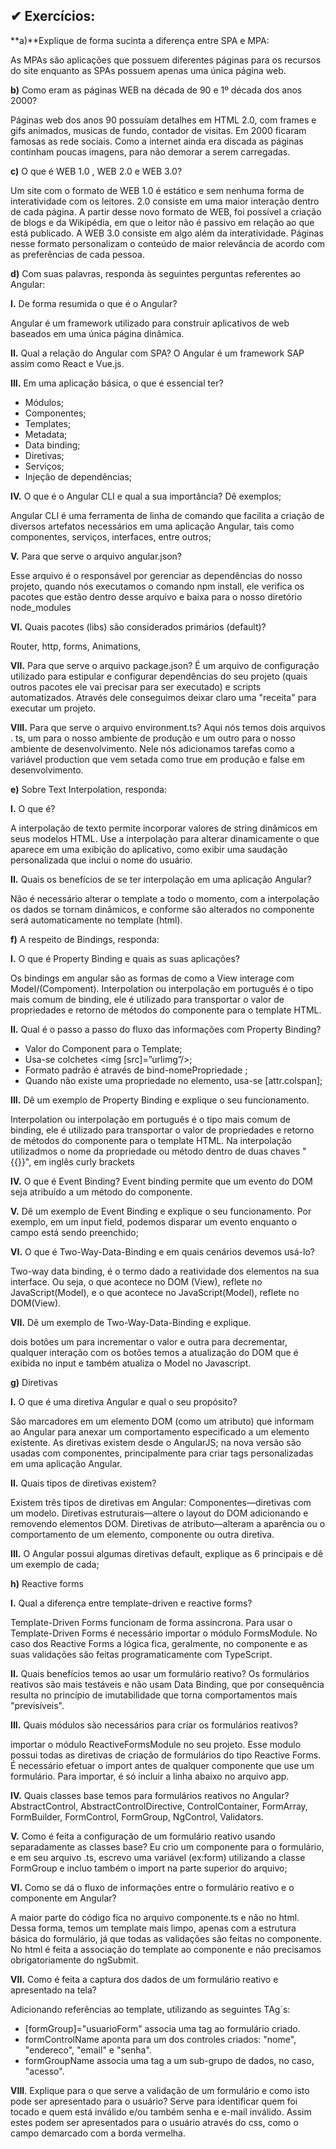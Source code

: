 ## ✔ Exercícios:

**a)**Explique de forma sucinta a diferença entre SPA e MPA:

As MPAs são aplicações que possuem diferentes páginas para os recursos do site enquanto as SPAs possuem apenas uma única página web.

**b)**	Como eram as páginas WEB na década de 90 e 1º década dos anos 2000?

Páginas web dos anos 90 possuíam detalhes em HTML 2.0, com frames e gifs animados, musicas de fundo, contador de visitas. Em 2000 ficaram famosas as rede sociais. Como a internet ainda era discada as páginas continham poucas imagens, para não demorar a serem carregadas.

**c)**	O que é WEB 1.0 , WEB 2.0 e WEB 3.0? 

Um site com o formato de WEB 1.0 é estático e sem nenhuma forma de interatividade com os leitores. 2.0 consiste em uma maior interação dentro de cada página. A partir desse novo formato de WEB, foi possível a criação de blogs e da Wikipédia, em que o leitor não é passivo em relação ao que está publicado. A WEB 3.0 consiste em algo além da interatividade. Páginas nesse formato personalizam o conteúdo de maior relevância de acordo com as preferências de cada pessoa.

**d)**	Com suas palavras, responda às seguintes perguntas referentes ao Angular: 

**I.** De forma resumida o que é o Angular?

Angular é um framework utilizado para construir aplicativos de web baseados em uma única página dinâmica.

**II.**	Qual a relação do Angular com SPA?
O Angular é um framework SAP assim como React e Vue.js.

**III.**	Em uma aplicação básica, o que é essencial ter? 
-	Módulos;
-	Componentes;
-	Templates;
-	Metadata;
-	Data binding;
-	Diretivas;
-	Serviços;
-	Injeção de dependências;

**IV.**	O que é o Angular CLI e qual a sua importância? Dê exemplos;

Angular CLI é uma ferramenta de linha de comando que facilita a criação de diversos artefatos necessários em uma aplicação Angular, tais como componentes, serviços, interfaces, entre outros;

**V.**	Para que serve o arquivo angular.json?		

Esse arquivo é o responsável por gerenciar as dependências do nosso projeto, quando nós executamos o comando npm install, ele verifica os pacotes que estão dentro desse arquivo e baixa para o nosso diretório node_modules

**VI.**	Quais pacotes (libs) são considerados primários (default)?		

Router, http, forms, Animations, 

**VII.**	Para que serve o arquivo package.json?
É um arquivo de configuração utilizado para estipular e configurar dependências do seu projeto (quais outros pacotes ele vai precisar para ser executado) e scripts automatizados. Através dele conseguimos deixar claro uma "receita" para executar um projeto.

**VIII.**	Para que serve o arquivo environment.ts?
Aqui nós temos dois arquivos . ts, um para o nosso ambiente de produção e um outro para o nosso ambiente de desenvolvimento. Nele nós adicionamos tarefas como a variável production que vem setada como true em produção e false em desenvolvimento.

**e)**	Sobre Text Interpolation, responda:

**I.**	O que é?

A interpolação de texto permite incorporar valores de string dinâmicos em seus modelos HTML. Use a interpolação para alterar dinamicamente o que aparece em uma exibição do aplicativo, como exibir uma saudação personalizada que inclui o nome do usuário.

**II.**	Quais os benefícios de se ter interpolação em uma aplicação Angular?

Não é necessário alterar o template a todo o momento, com a interpolação os dados se tornam dinâmicos, e conforme são alterados no componente será automaticamente no template (html).


**f)**	A respeito de Bindings, responda:

**I.**	O que é Property Binding e quais as suas aplicações?

Os bindings em angular são as formas de como a View interage com Model/(Compoment). Interpolation ou interpolação em português é o tipo mais comum de binding, ele é utilizado para transportar o valor de propriedades e retorno de métodos do componente para o template HTML.

**II.**	Qual é o passo a passo do fluxo das informações com Property Binding?

-	Valor do Component para o Template;
-	Usa-se colchetes <img [src]=”urlimg”/>;
-	Formato padrão é através de bind-nomePropriedade <img bind-src=urlimg”/>;
-	Quando não existe uma propriedade no elemento, usa-se  [attr.colspan];

**III.**	Dê um exemplo de Property Binding e explique o seu funcionamento.

Interpolation ou interpolação em português é o tipo mais comum de binding, ele é utilizado para transportar o valor de propriedades e retorno de métodos do componente para o template HTML.
Na interpolação utilizadmos o nome da propriedade ou método dentro de duas chaves "{{}}", em inglês curly brackets


**IV.**	O que é Event Binding?
Event binding permite que um evento do DOM seja atribuído a um método do componente.

**V.**	Dê um exemplo de Event Binding e explique o seu funcionamento.
Por exemplo, em um input field, podemos disparar um evento enquanto o campo está sendo preenchido;
	
**VI.**	O que é Two-Way-Data-Binding e em quais cenários devemos usá-lo?

Two-way data binding, é o termo dado a reatividade dos elementos na sua interface. Ou seja, o que acontece no DOM (View), reflete no JavaScript(Model), e o que acontece no JavaScript(Model), reflete no DOM(View).

**VII.**	Dê um exemplo de Two-Way-Data-Binding e explique.

dois botões um para incrementar o valor e outra para decrementar, qualquer interação com os botões temos a atualização do DOM que é exibida no input e também atualiza o Model no Javascript.


**g)**	Diretivas

**I.**	O que é uma diretiva Angular e qual o seu propósito?

São marcadores em um elemento DOM (como um atributo) que informam ao Angular para anexar um comportamento especificado a um elemento existente. As diretivas existem desde o AngularJS; na nova versão são usadas com componentes, principalmente para criar tags personalizadas em uma aplicação Angular.

**II.**	Quais tipos de diretivas existem?

Existem três tipos de diretivas em Angular: Componentes—diretivas com um modelo. Diretivas estruturais—altere o layout do DOM adicionando e removendo elementos DOM. Diretivas de atributo—alteram a aparência ou o comportamento de um elemento, componente ou outra diretiva.


**III.**	O  Angular  possui  algumas  diretivas  default,  explique  as  6  principais  e  dê  um  exemplo de cada;

**h)**	Reactive forms

**I.**	Qual a diferença entre template-driven e reactive forms?

Template-Driven Forms funcionam de forma assíncrona. Para usar o Template-Driven Forms é necessário importar o módulo FormsModule. No caso dos Reactive Forms a lógica fica, geralmente, no componente e as suas validações são feitas programaticamente com TypeScript.

**II.**	Quais benefícios temos ao usar um formulário reativo?
Os formulários reativos são mais testáveis e não usam Data Binding, que por consequência resulta no princípio de imutabilidade que torna comportamentos mais "previsíveis".

**III.**	Quais módulos são necessários para criar os formulários reativos?

importar o módulo ReactiveFormsModule no seu projeto. Esse modulo possui todas as diretivas de criação de formulários do tipo Reactive Forms. É necessário efetuar o import antes de qualquer componente que use um formulário. Para importar, é só incluir a linha abaixo no arquivo app.

**IV.**	Quais classes base temos para formulários reativos no Angular?
AbstractControl, AbstractControlDirective, ControlContainer, FormArray, FormBuilder, FormControl, FormGroup, NgControl, Validators.

**V.**	Como é feita a configuração de um formulário reativo usando separadamente as classes base?
Eu crio um componente para o formulário, e em seu arquivo .ts, escrevo uma variável (ex:form) utilizando a classe FormGroup e incluo também o import na parte superior do arquivo;

**VI.**	Como se dá o fluxo de informações entre o formulário reativo e o componente em Angular?

A maior parte do código fica no arquivo componente.ts e não no html. Dessa forma, temos um template mais limpo, apenas com a estrutura básica do formulário, já que todas as validações são feitas no componente. No html é feita a associação do template ao componente e não precisamos obrigatoriamente do ngSubmit.

**VII.**	Como é feita a captura dos dados de um formulário reativo e apresentado na tela?

Adicionando referências ao template, utilizando as seguintes TAg´s:
-	\[formGroup\]="usuarioForm" associa uma tag ao formulário criado.
-	formControlName aponta para um dos controles criados: "nome", "endereco", "email" e "senha".
-	formGroupName associa uma tag a um sub-grupo de dados, no caso, "acesso".


**VIII**.	Explique  para  o  que  serve  a  validação  de  um  formulário  e  como  isto  pode  ser  apresentado para o usuário?
Serve para identificar quem foi tocado e quem está inválido e/ou também senha e e-mail inválido. Assim estes podem ser apresentados para o usuário através do css, como o campo demarcado com a borda vermelha.
